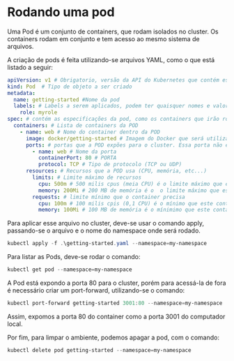 Rodando uma pod
===============

Uma Pod é um conjunto de containers, que rodam isolados no cluster. Os containers rodam em conjunto e tem acesso ao mesmo sistema de arquivos.

A criação de pods é feita utilizando-se arquivos YAML, como o que está listado a seguir:

```YAML
apiVersion: v1 # Obrigatorio, versão da API do Kubernetes que contém esse recursos
kind: Pod  # Tipo de objeto a ser criado
metadata:
  name: getting-started #Nome da pod
  labels: # Labels a serem aplicados, podem ter quaisquer nomes e valores
    role: myrole
spec: # contém as especificações da pod, como os containers que irão rodar, recursos, discos, etc...
  containers: # Lista de containers da POD
    - name: web # Nome do container dentro da POD
      image: docker/getting-started # Imagem do Docker que será utilizado
      ports: # portas que a POD expões para o cluster. Essa porta não é acessível fora do cluster
        - name: web # Nome da porta
          containerPort: 80 # PORTA
          protocol: TCP # Tipo de protocolo (TCP ou UDP)
      resources: # Recursos que a POD usa (CPU, memória, etc...)
        limits: # Limite máximo de recursos
          cpu: 500m # 500 milis cpus (meia CPU) é o limite máximo que este container pode usar
          memory: 200Mi # 200 MB de memória é o  o limite máximo que este container pode usar
        requests: # limite mínimo que o container precisa
          cpu: 100m # 100 milis cpis (0,1 CPU) é o mínimo que este container precisa ter reservado
          memory: 100Mi # 100 MB de memória é o mínimimo que este container precisa ter reservado
```

Para aplicar esse arquivo no cluster, deve-se usar o comando apply, passando-se o arquivo e o nome do namespace onde será rodado.

```Powershell
kubectl apply -f .\getting-started.yaml --namespace=my-namespace
```

Para listar as Pods, deve-se rodar o comando:

```Powershell
kubectl get pod --namespace=my-namespace
```

A Pod está expondo a porta 80 para o cluster, porém para acessá-la de fora é necessário criar um port-forward, utilizando-se o comando:

```Powershell
kubectl port-forward getting-started 3001:80 --namespace=my-namespace
```

Assim, expomos a porta 80 do container como a porta 3001 do computador local.

Por fim, para limpar o ambiente, podemos apagar a pod, com o comando:

```Powershell
kubectl delete pod getting-started --namespace=my-namespace
```
